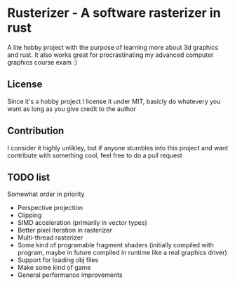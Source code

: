 # Rusterizer - A software rasterizer in rust
A lite hobby project with the purpose of learning more about 3d graphics and rust. It also works great for procrastinating my advanced computer graphics course exam :)

## License
Since it's a hobby project I license it under MIT, basicly do whatevery you want as long as you give credit to the author

## Contribution
I consider it highly unlikley, but if anyone stumbles into this project and want contribute with something cool, feel free to do a pull request

## TODO list
Somewhat order in priority
* Perspective projection
* Clipping
* SIMD acceleration (primarily in vector types)
* Better pixel iteration in rasterizer
* Multi-thread rasterizer
* Some kind of programable fragment shaders (initially compiled with program, maybe in future compiled in runtime like a real graphics driver)
* Support for loading obj files
* Make some kind of game
* General performance improvements
